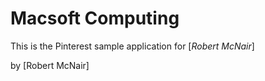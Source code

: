 # Macsoft Computing
This is the Pinterest sample application for [*Robert McNair*]

by [Robert McNair]